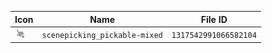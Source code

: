 | Icon | Name | File ID |
| ---  | ---  | ---     |
| ![](scenepicking_pickable-mixed.png) | `scenepicking_pickable-mixed` | `1317542991066582104` |
